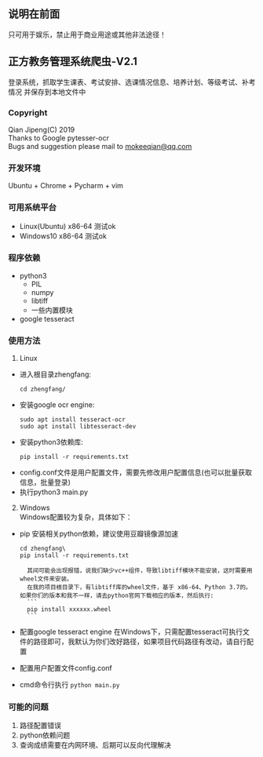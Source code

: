 ## 说明在前面
只可用于娱乐，禁止用于商业用途或其他非法途径！

## 正方教务管理系统爬虫-V2.1
登录系统，抓取学生课表、考试安排、选课情况信息、培养计划、等级考试、补考情况
并保存到本地文件中	

### Copyright
Qian Jipeng(C) 2019</br>
Thanks to Google pytesser-ocr</br>
Bugs and suggestion please mail to mokeeqian@qq.com


### 开发环境
Ubuntu + Chrome + Pycharm + vim


### 可用系统平台
+ Linux(Ubuntu) x86-64
	测试ok
+ Windows10 x86-64
	测试ok

### 程序依赖
+ python3
	+ PIL
	+ numpy
	+ libtiff
	+ 一些内置模块
+ google tesseract

### 使用方法

1. Linux
+ 进入根目录zhengfang:
	```
	cd zhengfang/
	```
+ 安装google ocr engine:
	```
	sudo apt install tesseract-ocr
	sudo apt install libtesseract-dev
	```
+ 安装python3依赖库:
	```
	pip install -r requirements.txt
	```
+ config.conf文件是用户配置文件，需要先修改用户配置信息(也可以批量获取信息，批量登录)
+ 执行python3 main.py

2. Windows  
Windows配置较为复杂，具体如下：
+ pip 安装相关python依赖，建议使用豆瓣镜像源加速
	```
	cd zhengfang\
	pip install -r requirements.txt
	```

		其间可能会出现报错，说我们缺少vc++组件，导致libtiff模块不能安装，这时需要用wheel文件来安装。
		在我的项目根目录下，有libtiff库的wheel文件，基于 x86-64、Python 3.7的。如果你们的版本和我不一样，请去python官网下载相应的版本，然后执行:
		```
		pip install xxxxxx.wheel
		```
+ 配置google tesseract engine
	在Windows下，只需配置tesseract可执行文件的路径即可，我默认为你们改好路径，如果项目代码路径有改动，请自行配置
+ 配置用户配置文件config.conf
+ cmd命令行执行 `python main.py`

### 可能的问题
1. 路径配置错误
2. python依赖问题
3. 查询成绩需要在内网环境、后期可以反向代理解决
